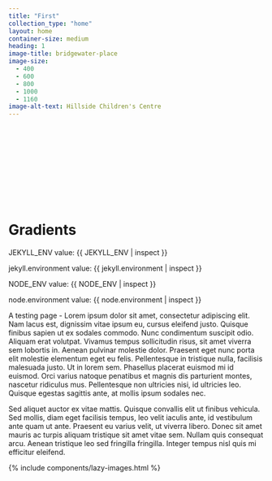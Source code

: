 ```yaml
---
title: "First"
collection_type: "home"
layout: home
container-size: medium
heading: 1
image-title: bridgewater-place
image-size:
  - 400
  - 600
  - 800
  - 1000
  - 1160
image-alt-text: Hillside Children's Centre
---
```


<svg class="facebook-icon"></svg>

<h1 class="gradient-text">Gradients</h1>

JEKYLL_ENV value: {{ JEKYLL_ENV | inspect }}

jekyll.environment value: {{ jekyll.environment | inspect }}

NODE_ENV value: {{ NODE_ENV | inspect }}

node.environment value: {{ node.environment | inspect }}

A testing page - Lorem ipsum dolor sit amet, consectetur adipiscing elit. Nam lacus est, dignissim vitae ipsum eu, cursus eleifend justo. Quisque finibus sapien ut ex sodales commodo. Nunc condimentum suscipit odio. Aliquam erat volutpat. Vivamus tempus sollicitudin risus, sit amet viverra sem lobortis in. Aenean pulvinar molestie dolor. Praesent eget nunc porta elit molestie elementum eget eu felis. Pellentesque in tristique nulla, facilisis malesuada justo. Ut in lorem sem. Phasellus placerat euismod mi id euismod. Orci varius natoque penatibus et magnis dis parturient montes, nascetur ridiculus mus. Pellentesque non ultricies nisi, id ultricies leo. Quisque egestas sagittis ante, at mollis ipsum sodales nec.

Sed aliquet auctor ex vitae mattis. Quisque convallis elit ut finibus vehicula. Sed mollis, diam eget facilisis tempus, leo velit iaculis ante, id vestibulum ante quam ut ante. Praesent eu varius velit, ut viverra libero. Donec sit amet mauris ac turpis aliquam tristique sit amet vitae sem. Nullam quis consequat arcu. Aenean tristique leo sed fringilla fringilla. Integer tempus nisl quis mi efficitur eleifend.

{% include components/lazy-images.html %}
